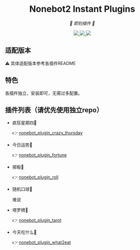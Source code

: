 <div align="center">

# Nonebot2 Instant Plugins

<!-- prettier-ignore-start -->
<!-- markdownlint-disable-next-line MD036 -->
_🥳 即刻插件 🥳_
<!-- prettier-ignore-end -->

</div>

<p align="center">
  
  <a href="https://github.com/KafCoppelia/nonebot_instant_plugins/blob/main/LICENSE">
    <img src="https://img.shields.io/badge/license-MIT-informational">
  </a>
  
  <a href="https://github.com/nonebot/nonebot2">
    <img src="https://img.shields.io/badge/nonebot2-2.0.0alpha.16-green">
  </a>
  
  <a href="">
    <img src="https://img.shields.io/badge/release-v0.1.0-orange">
  </a>
  
</p>

</p>

## 适配版本

⚠ 具体适配版本参考各插件README

## 特色

各插件独立，安装即可，无需过多配置。

## 插件列表（请优先使用独立repo）

- 疯狂星期四🍗

    :point_right: [nonebot_plugin_crazy_thursday](https://github.com/KafCoppelia/nonebot_plugin_crazy_thursday)

- 今日运势🙏

    :point_right: [nonebot_plugin_fortune](https://github.com/KafCoppelia/nonebot_plugin_fortune)

- 掷骰🎲

    :point_right: [nonebot_plugin_roll](https://github.com/KafCoppelia/nonebot_plugin_roll)

- 随机口球🥴

    难说

- 塔罗牌🔮

    :point_right: [nonebot_plugin_tarot](https://github.com/KafCoppelia/nonebot_plugin_tarot)

- 今天吃什么🍔

    :point_right: [nonebot_plugin_what2eat](https://github.com/KafCoppelia/nonebot_plugin_what2eat)